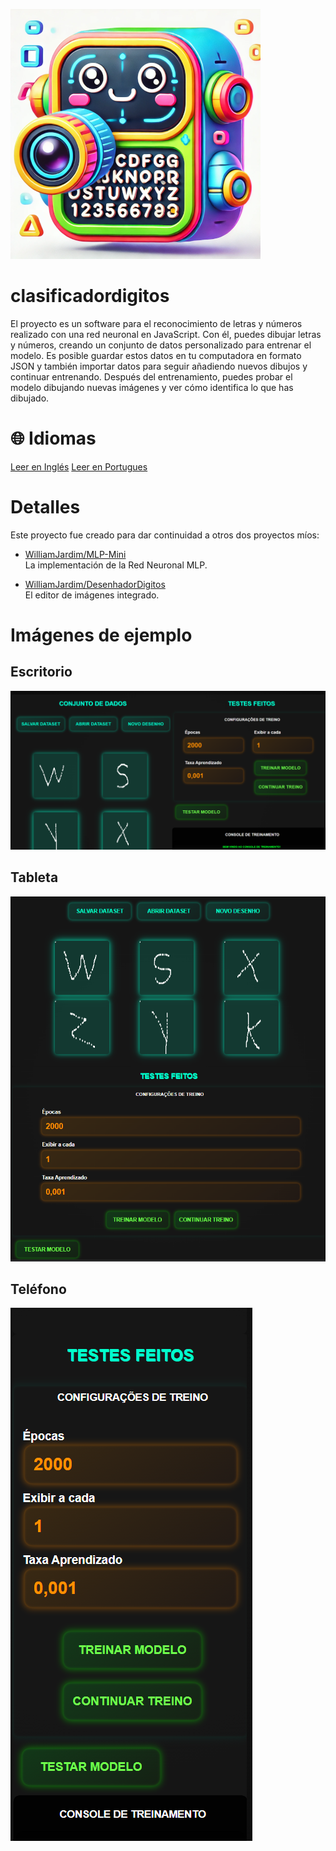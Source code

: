 ![Icono](./imagens/icone-400x400.png)

# clasificadordigitos
El proyecto es un software para el reconocimiento de letras y números realizado con una red neuronal en JavaScript. Con él, puedes dibujar letras y números, creando un conjunto de datos personalizado para entrenar el modelo. Es posible guardar estos datos en tu computadora en formato JSON y también importar datos para seguir añadiendo nuevos dibujos y continuar entrenando. Después del entrenamiento, puedes probar el modelo dibujando nuevas imágenes y ver cómo identifica lo que has dibujado.

# 🌐 Idiomas
[Leer en Inglés](./README-en.md)
[Leer en Portugues](./README.md)

# Detalles
Este proyecto fue creado para dar continuidad a otros dos proyectos míos:

- [WilliamJardim/MLP-Mini](https://github.com/WilliamJardim/MLP-mini)  
  La implementación de la Red Neuronal MLP.

- [WilliamJardim/DesenhadorDigitos](https://github.com/WilliamJardim/desenhadordigitos)  
  El editor de imágenes integrado.

# Imágenes de ejemplo
## Escritorio
![Escritorio](./imagens/demos/demo-desktop.png)

## Tableta
![Tableta](./imagens/demos/demo-tablet.png)

## Teléfono
![Teléfono](./imagens/demos/demo-phone.png)
